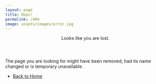 ```yaml
---
layout: page
title: Oops!
permalink: /404
image: assets/images/error.jpg
---
```

<!-- Banner -->
  <section id="banner">
    <div class="content">
      <header>
        <p>Looks like you are lost.</p>
      </header>
      <p>The page you are looking for might have been removed, had its name changed or is temporary unavailable.</p>
      <ul class="actions">
        <li><a href="{{ '' | absolute_url }}" class="button big">Back to Home</a></li>
      </ul>
    </div>
  </section>
